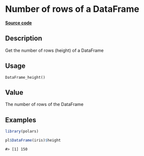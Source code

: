 

# Number of rows of a DataFrame

[**Source code**](https://github.com/pola-rs/r-polars/tree/f1aede4d7d7f090c98651365a4120a8232503a4d/R/dataframe__frame.R#L444)

## Description

Get the number of rows (height) of a DataFrame

## Usage

<pre><code class='language-R'>DataFrame_height()
</code></pre>

## Value

The number of rows of the DataFrame

## Examples

``` r
library(polars)

pl$DataFrame(iris)$height
```

    #> [1] 150
